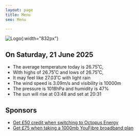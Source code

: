 ```yaml
---
layout: page
title: Menu
seo: Menu

---
```


![Logo](/images/logo.jpg){:width="832px"}

<!-- weather_marker starts -->
## On Saturday, 21 June 2025

- The average temperature today is 26.75˚C,
- With highs of 26.75˚C and lows of 26.75˚C,
- It may feel like 27.03˚C with light rain
- The wind speed is 3.09m/s and visibility is 10000m
- The pressure is 1018hPa and humidity is 47%
- The sun will rise at 03:48 and set at 20:31

<!-- weather_marker ends -->

## Sponsors

- [Get £50 credit when switching to Octopus Energy](https://bit.ly/3oD1nnS)
- [Get £75 when taking a 1000mb YouFibre broadband plan](https://aklam.io/91zWhU?)
